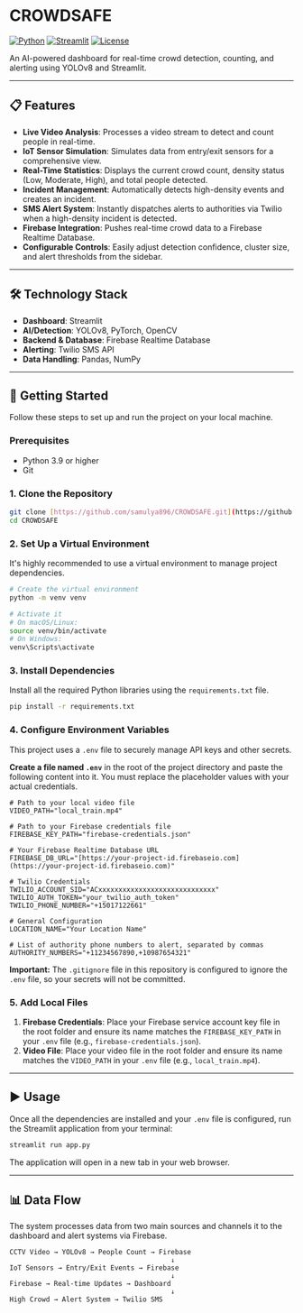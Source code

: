 # CROWDSAFE

[![Python](https://img.shields.io/badge/Python-3.9%2B-blue.svg)](https://www.python.org/)
[![Streamlit](https://img.shields.io/badge/Streamlit-1.25%2B-red.svg)](https://streamlit.io)
[![License](https://img.shields.io/badge/License-MIT-green.svg)](LICENSE)

An AI-powered dashboard for real-time crowd detection, counting, and alerting using YOLOv8 and Streamlit.

---

## 📋 Features

* **Live Video Analysis**: Processes a video stream to detect and count people in real-time.
* **IoT Sensor Simulation**: Simulates data from entry/exit sensors for a comprehensive view.
* **Real-Time Statistics**: Displays the current crowd count, density status (Low, Moderate, High), and total people detected.
* **Incident Management**: Automatically detects high-density events and creates an incident.
* **SMS Alert System**: Instantly dispatches alerts to authorities via Twilio when a high-density incident is detected.
* **Firebase Integration**: Pushes real-time crowd data to a Firebase Realtime Database.
* **Configurable Controls**: Easily adjust detection confidence, cluster size, and alert thresholds from the sidebar.

---

## 🛠️ Technology Stack

* **Dashboard**: Streamlit
* **AI/Detection**: YOLOv8, PyTorch, OpenCV
* **Backend & Database**: Firebase Realtime Database
* **Alerting**: Twilio SMS API
* **Data Handling**: Pandas, NumPy

---

## 🚀 Getting Started

Follow these steps to set up and run the project on your local machine.

### Prerequisites

* Python 3.9 or higher
* Git

### 1. Clone the Repository

```bash
git clone [https://github.com/samulya896/CROWDSAFE.git](https://github.com/samulya896/CROWDSAFE.git)
cd CROWDSAFE
```

### 2. Set Up a Virtual Environment

It's highly recommended to use a virtual environment to manage project dependencies.

```bash
# Create the virtual environment
python -m venv venv

# Activate it
# On macOS/Linux:
source venv/bin/activate
# On Windows:
venv\Scripts\activate
```

### 3. Install Dependencies

Install all the required Python libraries using the `requirements.txt` file.

```bash
pip install -r requirements.txt
```

### 4. Configure Environment Variables

This project uses a `.env` file to securely manage API keys and other secrets.

**Create a file named `.env`** in the root of the project directory and paste the following content into it. You must replace the placeholder values with your actual credentials.

```env
# Path to your local video file
VIDEO_PATH="local_train.mp4"

# Path to your Firebase credentials file
FIREBASE_KEY_PATH="firebase-credentials.json"

# Your Firebase Realtime Database URL
FIREBASE_DB_URL="[https://your-project-id.firebaseio.com](https://your-project-id.firebaseio.com)"

# Twilio Credentials
TWILIO_ACCOUNT_SID="ACxxxxxxxxxxxxxxxxxxxxxxxxxxxxx"
TWILIO_AUTH_TOKEN="your_twilio_auth_token"
TWILIO_PHONE_NUMBER="+15017122661"

# General Configuration
LOCATION_NAME="Your Location Name"

# List of authority phone numbers to alert, separated by commas
AUTHORITY_NUMBERS="+11234567890,+10987654321"
```
**Important:** The `.gitignore` file in this repository is configured to ignore the `.env` file, so your secrets will not be committed.

### 5. Add Local Files

1.  **Firebase Credentials**: Place your Firebase service account key file in the root folder and ensure its name matches the `FIREBASE_KEY_PATH` in your `.env` file (e.g., `firebase-credentials.json`).
2.  **Video File**: Place your video file in the root folder and ensure its name matches the `VIDEO_PATH` in your `.env` file (e.g., `local_train.mp4`).

---

## ▶️ Usage

Once all the dependencies are installed and your `.env` file is configured, run the Streamlit application from your terminal:

```bash
streamlit run app.py
```

The application will open in a new tab in your web browser.

---

## 📊 Data Flow

The system processes data from two main sources and channels it to the dashboard and alert systems via Firebase.

```
CCTV Video → YOLOv8 → People Count → Firebase
                                        ↓
IoT Sensors → Entry/Exit Events → Firebase
                                        ↓
Firebase → Real-time Updates → Dashboard
                                        ↓
High Crowd → Alert System → Twilio SMS
```
